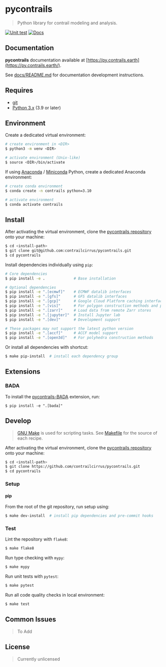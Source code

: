 # **pycontrails**

> Python library for contrail modeling and analysis.

[![Unit test](https://github.com/contrailcirrus/pycontrails/actions/workflows/test.yml/badge.svg)](https://github.com/contrailcirrus/pycontrails/actions/workflows/test.yml)
[![Docs](https://github.com/contrailcirrus/pycontrails/actions/workflows/docs.yml/badge.svg)](https://github.com/contrailcirrus/pycontrails/actions/workflows/docs.yml)

## Documentation

**pycontrails** documentation available at [https://py.contrails.earth](https://py.contrails.earth/).

See [docs/README.md](docs/README.md) for documentation development instructions.

## Requires

- [git](https://git-scm.com/)
- [Python 3.x](https://www.python.org/downloads/) (3.9 or later)

## Environment

Create a dedicated virtual environment:

```bash
# create environment in <DIR>
$ python3 -m venv <DIR>

# activate environment (Unix-like)
$ source <DIR>/bin/activate
```

If using [Anaconda](https://www.anaconda.com/) / [Miniconda](https://docs.conda.io/en/latest/miniconda.html) Python, create a dedicated Anaconda environment:

```bash
# create conda environment
$ conda create -n contrails python=3.10

# activate environment
$ conda activate contrails
```

## Install

After activating the virtual environment, clone the [pycontrails repository](https://github.com/contrailcirrus/pycontrails) onto your machine:

```bash
$ cd <install-path>
$ git clone git@github.com:contrailcirrus/pycontrails.git
$ cd pycontrails
```

Install dependencies individually using `pip`:

```bash
# Core dependencies
$ pip install -e .             # Base installation

# Optional dependencies
$ pip install -e ".[ecmwf]"    # ECMWF datalib interfaces
$ pip install -e ".[gfs]"      # GFS datalib interfaces
$ pip install -e ".[gcp]"      # Google Cloud Platform caching interface
$ pip install -e ".[vis]"      # For polygon construction methods and plotting support 
$ pip install -e ".[zarr]"     # Load data from remote Zarr stores
$ pip install -e ".[jupyter]"  # Install Jupyter lab
$ pip install -e ".[dev]"      # Development support

# These packages may not support the latest python version
$ pip install -e ".[accf]"     # ACCF model support
$ pip install -e ".[open3d]"   # For polyhedra construction methods
```

Or install all dependencies with shortcut:

```bash
$ make pip-install  # install each dependency group
```

## Extensions

### BADA

To install the [pycontrails-BADA](https://github.com/contrailcirrus/pycontrails-bada) extension, run:

```
$ pip install -e ".[bada]"
```


## Develop

> [GNU Make](https://www.gnu.org/software/make/) is used for scripting tasks.
> See [Makefile](Makefile) for the source of each recipe.

After activating the virtual environment, clone the [pycontrails repository](https://github.com/contrailcirrus/pycontrails) onto your machine:

```bash
$ cd <install-path>
$ git clone https://github.com/contrailcirrus/pycontrails.git
$ cd pycontrails
```

### Setup

#### pip

From the root of the git repository, run setup using:

```bash
$ make dev-install  # install pip dependencies and pre-commit hooks
```

### Test

Lint the repository with `flake8`:

```bash
$ make flake8
```

Run type checking with `mypy`:

```bash
$ make mypy
```

Run unit tests with `pytest`:

```bash
$ make pytest
```

Run all code quality checks in local environment:

```bash
$ make test
```

## Common Issues

> To Add

## License

> Currently unlicensed
